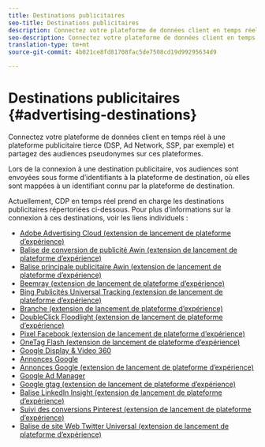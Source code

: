 ```yaml
---
title: Destinations publicitaires
seo-title: Destinations publicitaires
description: Connectez votre plateforme de données client en temps réel à une plateforme publicitaire tierce (DSP, Ad Network, SSP, par exemple) et partagez des audiences pseudonymes sur ces plateformes.
seo-description: Connectez votre plateforme de données client en temps réel à une plateforme publicitaire tierce (DSP, Ad Network, SSP, par exemple) et partagez des audiences pseudonymes sur ces plateformes.
translation-type: tm+mt
source-git-commit: 4b021ce8fd81708fac5de7508cd19d99295634d9

---
```



# Destinations publicitaires {#advertising-destinations}

Connectez votre plateforme de données client en temps réel à une plateforme publicitaire tierce (DSP, Ad Network, SSP, par exemple) et partagez des audiences pseudonymes sur ces plateformes.

Lors de la connexion à une destination publicitaire, vos audiences sont envoyées sous forme d’identifiants à la plateforme de destination, où elles sont mappées à un identifiant connu par la plateforme de destination.

Actuellement, CDP en temps réel prend en charge les destinations publicitaires répertoriées ci-dessous. Pour plus d’informations sur la connexion à ces destinations, voir les liens individuels :

* [Adobe Advertising Cloud (extension de lancement de plateforme d’expérience)](/help/rtcdp/destinations/adobe-advertising-cloud-extension.md)
* [Balise de conversion de publicité Awin (extension de lancement de plateforme d’expérience)](/help/rtcdp/destinations/awin-conversiontag-extension.md)
* [Balise principale publicitaire Awin (extension de lancement de plateforme d’expérience)](/help/rtcdp/destinations/awin-mastertag-extension.md)
* [Beemray (extension de lancement de plateforme d’expérience)](beemray-extension.md)
* [Bing Publicités Universal Tracking (extension de lancement de plateforme d’expérience)](/help/rtcdp/destinations/bing-ads-extension.md)
* [Branche (extension de lancement de plateforme d’expérience)](/help/rtcdp/destinations/branch-extension.md)
* [DoubleClick Floodlight (extension de lancement de plateforme d’expérience)](/help/rtcdp/destinations/doubleclick-floodlight-extension.md)
* [Pixel Facebook (extension de lancement de plateforme d’expérience)](/help/rtcdp/destinations/facebook-pixel-extension.md)
* [OneTag Flash (extension de lancement de plateforme d’expérience)](/help/rtcdp/destinations/flashtalking-extension.md)
* [Google Display &amp; Video 360](/help/rtcdp/destinations/google-dv360-destination.md)
* [Annonces Google](/help/rtcdp/destinations/google-ads-destination.md)
* [Annonces Google (extension de lancement de plateforme d’expérience)](/help/rtcdp/destinations/google-ads-extension.md)
* [Google Ad Manager](/help/rtcdp/destinations/google-ad-manager-destination.md)
* [Google gtag (extension de lancement de plateforme d’expérience)](/help/rtcdp/destinations/gtag-advertising-extension.md)
* [Balise LinkedIn Insight (extension de lancement de plateforme d’expérience)](linkedin-extension.md)
* [Suivi des conversions Pinterest (extension de lancement de plateforme d’expérience)](pinterest-extension.md)
* [Balise de site Web Twitter Universal (extension de lancement de plateforme d’expérience)](twitter-uwt-extension.md)

